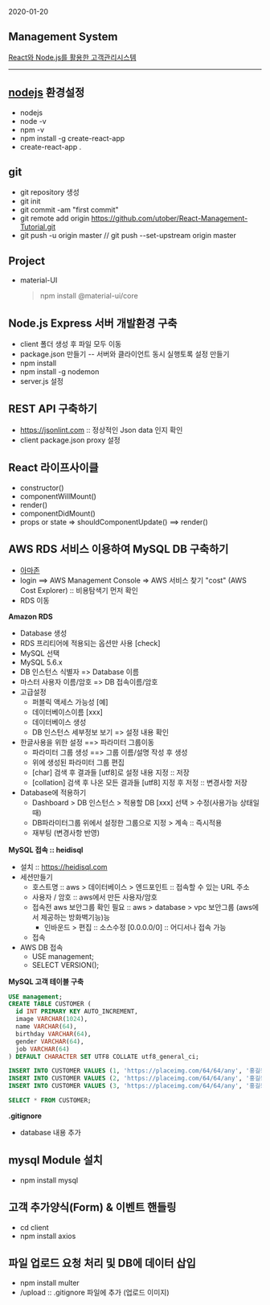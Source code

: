 2020-01-20

## Management System

[React와 Node.js를 활용한 고객관리시스템](https://www.youtube.com/watch?v=s2knmog2j1U&list=PLRx0vPvlEmdCED62ZIWCbI-6G_jcwmuFB&index=1)

---

## [nodejs](https://nodejs.org) 환경설정

- nodejs
- node -v
- npm -v
- npm install -g create-react-app
- create-react-app .

## git

- git repository 생성
- git init
- git commit -am "first commit"
- git remote add origin https://github.com/utober/React-Management-Tutorial.git
- git push -u origin master // git push --set-upstream origin master

## Project

- material-UI
  > npm install @material-ui/core

## Node.js Express 서버 개발환경 구축

- client 폴더 생성 후 파일 모두 이동
- package.json 만들기 -- 서버와 클라이언트 동시 실행토록 설정 만들기
- npm install
- npm install -g nodemon
- server.js 설정

## REST API 구축하기
- https://jsonlint.com :: 정상적인 Json data 인지 확인
- client package.json proxy 설정

## React 라이프사이클
- constructor()
- componentWillMount()
- render()
- componentDidMount()
- props or state => shouldComponentUpdate() ==> render()

## AWS RDS 서비스 이용하여 MySQL DB 구축하기
- [아마존](https://aws.amazon.com)
- login ==> AWS Management Console => AWS 서비스 찾기 "cost" (AWS Cost Explorer) :: 비용탐색기 먼저 확인
- RDS 이동

**Amazon RDS**
- Database 생성
- RDS 프리티어에 적용되는 옵션만 사용 [check]
- MySQL 선택
- MySQL 5.6.x
- DB 인스턴스 식별자 => Database 이름
- 마스터 사용자 이름/암호 => DB 접속이름/암호
- 고급설정
  - 퍼블릭 액세스 가능성 [예]
  - 데이터베이스이름 [xxx]
  - 데이터베이스 생성
  - DB 인스턴스 세부정보 보기 => 설정 내용 확인
- 한글사용을 위한 설정 ==> 파라미터 그룹이동
  - 파라미터 그룹 생성 ==> 그룹 이름/설명 작성 후 생성
  - 위에 생성된 파라미터 그룹 편집
  - [char] 검색 후 결과들 [utf8]로 설정 내용 지정 :: 저장
  - [collation] 검색 후 나온 모든 결과들 [utf8] 지정 후 저정 :: 변경사항 저장
- Database에 적용하기
  - Dashboard > DB 인스턴스 > 적용할 DB [xxx] 선택 > 수정(사용가능 상태일때)
  - DB파라미터그룹 위에서 설정한 그룹으로 지정 > 계속 :: 즉시적용 
  - 재부팅 (변경사항 반영)

**MySQL 접속 :: heidisql**
- 설치 :: https://heidisql.com 
- 세션만들기
  - 호스트명 :: aws > 데이터베이스 > 엔드포인트 :: 접속할 수 있는 URL 주소
  - 사용자 / 암호 :: aws에서 만든 사용자/암호
  - 접속전 aws 보안그룹 확인 필요 :: aws > database > vpc 보안그룹 (aws에서 제공하는 방화벽기능)능
    - 인바운드 > 편집 :: 소스수정 [0.0.0.0/0] :: 어디서나 접속 가능
  - 접속
- AWS DB 접속
  - USE management;
  - SELECT VERSION();
  
**MySQL 고객 테이블 구축**
```sql
USE management;
CREATE TABLE CUSTOMER (
  id INT PRIMARY KEY AUTO_INCREMENT,
  image VARCHAR(1024),
  name VARCHAR(64),
  birthday VARCHAR(64),
  gender VARCHAR(64),
  job VARCHAR(64)
) DEFAULT CHARACTER SET UTF8 COLLATE utf8_general_ci;

INSERT INTO CUSTOMER VALUES (1, 'https://placeimg.com/64/64/any', '홍길동', '960101', '남자', '대학생');
INSERT INTO CUSTOMER VALUES (2, 'https://placeimg.com/64/64/any', '홍길동', '960102', '여자', '프로그래머');
INSERT INTO CUSTOMER VALUES (3, 'https://placeimg.com/64/64/any', '홍길동', '960103', '남자', '대학생');

SELECT * FROM CUSTOMER;
```

**.gitignore**
- database 내용 추가

## mysql Module 설치
- npm install mysql

## 고객 추가양식(Form) & 이벤트 핸들링

- cd client
- npm install axios

## 파일 업로드 요청 처리 및 DB에 데이터 삽입
- npm install multer
- /upload :: .gitignore 파일에 추가 (업로드 이미지)
